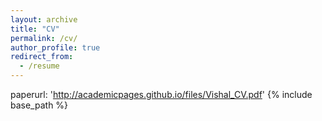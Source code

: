 ```yaml
---
layout: archive
title: "CV"
permalink: /cv/
author_profile: true
redirect_from:
  - /resume
---
```

paperurl: 'http://academicpages.github.io/files/Vishal_CV.pdf'
{% include base_path %}